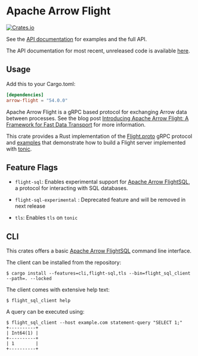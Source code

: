 <!---
  Licensed to the Apache Software Foundation (ASF) under one
  or more contributor license agreements.  See the NOTICE file
  distributed with this work for additional information
  regarding copyright ownership.  The ASF licenses this file
  to you under the Apache License, Version 2.0 (the
  "License"); you may not use this file except in compliance
  with the License.  You may obtain a copy of the License at

    http://www.apache.org/licenses/LICENSE-2.0

  Unless required by applicable law or agreed to in writing,
  software distributed under the License is distributed on an
  "AS IS" BASIS, WITHOUT WARRANTIES OR CONDITIONS OF ANY
  KIND, either express or implied.  See the License for the
  specific language governing permissions and limitations
  under the License.
-->

# Apache Arrow Flight

[![Crates.io](https://img.shields.io/crates/v/arrow-flight.svg)](https://crates.io/crates/arrow-flight)

See the [API documentation](https://docs.rs/arrow_flight/latest) for examples and the full API.

The API documentation for most recent, unreleased code is available [here](https://arrow.apache.org/rust/arrow_flight/index.html).

## Usage

Add this to your Cargo.toml:

```toml
[dependencies]
arrow-flight = "54.0.0"
```

Apache Arrow Flight is a gRPC based protocol for exchanging Arrow data between processes. See the blog post [Introducing Apache Arrow Flight: A Framework for Fast Data Transport](https://arrow.apache.org/blog/2019/10/13/introducing-arrow-flight/) for more information.

This crate provides a Rust implementation of the
[Flight.proto](../format/Flight.proto) gRPC protocol and
[examples](https://github.com/apache/arrow-rs/tree/main/arrow-flight/examples)
that demonstrate how to build a Flight server implemented with [tonic](https://docs.rs/crate/tonic/latest).

## Feature Flags

- `flight-sql`: Enables experimental support for
  [Apache Arrow FlightSQL], a protocol for interacting with SQL databases.

- `flight-sql-experimental` : Deprecated feature and will be removed in next release

- `tls`: Enables `tls` on `tonic`

## CLI

This crates offers a basic [Apache Arrow FlightSQL] command line interface.

The client can be installed from the repository:

```console
$ cargo install --features=cli,flight-sql,tls --bin=flight_sql_client --path=. --locked
```

The client comes with extensive help text:

```console
$ flight_sql_client help
```

A query can be executed using:

```console
$ flight_sql_client --host example.com statement-query "SELECT 1;"
+----------+
| Int64(1) |
+----------+
| 1        |
+----------+
```

[apache arrow flightsql]: https://arrow.apache.org/docs/format/FlightSql.html
